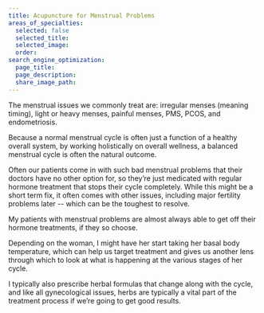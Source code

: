 ```yaml
---
title: Acupuncture for Menstrual Problems
areas_of_specialties:
  selected: false
  selected_title:
  selected_image:
  order:
search_engine_optimization:
  page_title:
  page_description:
  share_image_path:
---
```


The menstrual issues we commonly treat are: irregular menses (meaning timing), light or heavy menses, painful menses, PMS, PCOS, and endometriosis.

Because a normal menstrual cycle is often just a function of a healthy overall system, by working holistically on overall wellness, a balanced menstrual cycle is often the natural outcome.

Often our patients come in with such bad menstrual problems that their doctors have no other option for, so they’re just medicated with regular hormone treatment that stops their cycle completely. While this might be a short term fix, it often comes with other issues, including major fertility problems later -- which can be the toughest to resolve.

My patients with menstrual problems are almost always able to get off their hormone treatments, if they so choose.

Depending on the woman, I might have her start taking her basal body temperature, which can help us target treatment and gives us another lens through which to look at what is happening at the various stages of her cycle.

I typically also prescribe herbal formulas that change along with the cycle, and like all gynecological issues, herbs are typically a vital part of the treatment process if we’re going to get good results.

&nbsp;